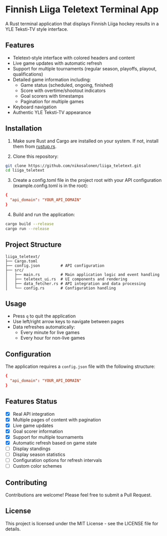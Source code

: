 # Finnish Liiga Teletext Terminal App

A Rust terminal application that displays Finnish Liiga hockey results in a YLE Teksti-TV style interface.

## Features

- Teletext-style interface with colored headers and content
- Live game updates with automatic refresh
- Support for multiple tournaments (regular season, playoffs, playout, qualifications)
- Detailed game information including:
  - Game status (scheduled, ongoing, finished)
  - Score with overtime/shootout indicators
  - Goal scorers with timestamps
  - Pagination for multiple games
- Keyboard navigation
- Authentic YLE Teksti-TV appearance

## Installation

1. Make sure Rust and Cargo are installed on your system. If not, install them from [rustup.rs](https://rustup.rs/).

2. Clone this repository:

```bash
git clone https://github.com/nikosalonen/liiga_teletext.git
cd liiga_teletext
```

3. Create a config.toml file in the project root with your API configuration (example.config.toml is in the root):

```toml
{
  "api_domain": "YOUR_API_DOMAIN"
}
```

4. Build and run the application:

```bash
cargo build --release
cargo run --release
```

## Project Structure

```
liiga_teletext/
├── Cargo.toml
├── config.json         # API configuration
├── src/
│   ├── main.rs         # Main application logic and event handling
│   ├── teletext_ui.rs  # UI components and rendering
│   ├── data_fetcher.rs # API integration and data processing
│   └── config.rs       # Configuration handling
```

## Usage

- Press `q` to quit the application
- Use left/right arrow keys to navigate between pages
- Data refreshes automatically:
  - Every minute for live games
  - Every hour for non-live games

## Configuration

The application requires a `config.json` file with the following structure:

```toml
{
  "api_domain": "YOUR_API_DOMAIN"
}
```

## Features Status

- [x] Real API integration
- [x] Multiple pages of content with pagination
- [x] Live game updates
- [x] Goal scorer information
- [x] Support for multiple tournaments
- [x] Automatic refresh based on game state
- [ ] Display standings
- [ ] Display season statistics
- [ ] Configuration options for refresh intervals
- [ ] Custom color schemes

## Contributing

Contributions are welcome! Please feel free to submit a Pull Request.

## License

This project is licensed under the MIT License - see the LICENSE file for details.
